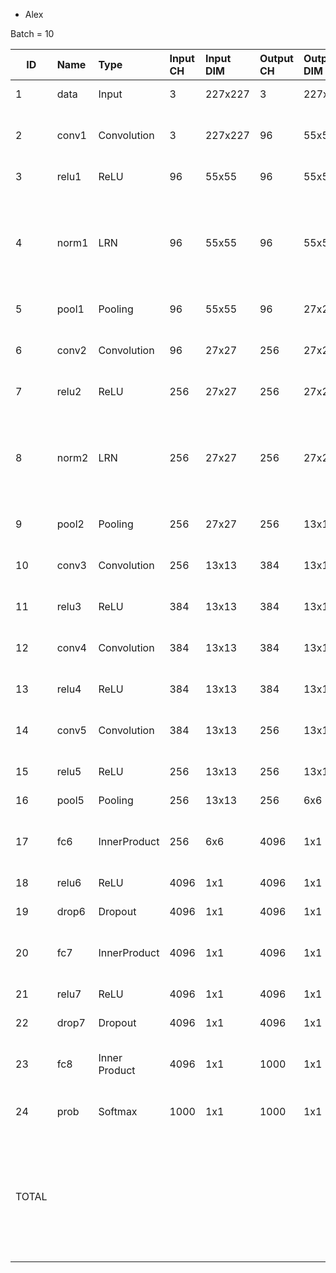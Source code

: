 * Alex

Batch = 10


| ID | Name | Type | Input CH | Input DIM | Output CH | Output DIM | OPS | Mem |
| -- | :--- | :--- | :--- | :--- | :--- |:--- | :--- | :--- | 
| 1	| data | Input | 3	| 227x227	| 3	| 227x227		|  | activation	1.55M |
| 2	| conv1 | Convolution | 3	 |  227x227	| 96	|  55x55	| macc	1.05G | activation	2.9M <br> param	34.94k | 
| 3	| relu1	| ReLU | 96	| 55x55 | 96 | 55x55	| comp	2.9M | activation	2.9M |
| 4	| norm1	| LRN | 96	| 55x55	| 96 | 55x55	| macc	14.52M <br> add	2.9M <br> div	5.81M <br> exp	2.9M | activation	2.9M <br> param	2 |
| 5	| pool1 | Pooling | 96 | 55x55 |	96| 	27x27| 	comp	6.3M | activation	699.84k |
| 6	| conv2	| Convolution | 96 | 	27x27	| 256	| 27x27 | 	macc	2.24G | activation	1.87M <br>param	307.46k | 
| 7	| relu2 | 	ReLU| 		256	| 27x27	| 256	| 27x27 | 	comp	1.87M | activation	1.87M |
| 8	| norm2	| LRN	| 	256	| 27x27	| 256	| 27x27 | 	macc	9.33M<br>add	1.87M<br>div	3.73M<br>exp	1.87M | activation	1.87M<br>param	2 | 
| 9	| pool2	| Pooling	| 	256	| 27x27 | 	256	| 13x13	| comp	3.89M | activation	432.64k | 
| 10	| conv3	| Convolution	| 	256	| 13x13	| 384	| 13x13 | 	macc	1.5G | activation	648.96k<br>param	885.12k |
| 11	| relu3	| ReLU	| 	384	| 13x13	| 384	| 13x13	| comp	648.96k | activation	648.96k | 
| 12	| conv4	| Convolution	| 	384	| 13x13	| 384	| 13x13	| macc	1.12G | activation	648.96k<br>param	663.94k | 
| 13	| relu4	| ReLU	| 	384	| 13x13	| 384	| 13x13	| comp	648.96k | activation	648.96k | 
| 14	| conv5	| Convolution	| 	384	| 13x13	| 256	| 13x13	| macc	747.6M | activation	432.64k<br>param	442.62k | 
| 15	| relu5	| ReLU	| 	256	| 13x13	| 256	| 13x13	| comp	432.64k | activation	432.64k | 
| 16	| pool5	| Pooling	| 	256	| 13x13	| 256	| 6x6	| comp	829.44k | activation	92.16k | 
| 17	| fc6	| InnerProduct	| 	256	| 6x6	| 4096	| 1x1 | macc	377.49M | activation	40.96k<br>param	37.75M | 
| 18	| relu6	| ReLU	| 	4096	| 1x1	| 4096	| 1x1 | comp	40.96k | activation	40.96k | 
| 19	| drop6	| Dropout	| 	4096	| 1x1	| 4096	| 1x1	| comp	40.96k | activation	40.96k | 
| 20	| fc7	| InnerProduct | 		4096	| 1x1	| 4096	| 1x1	| macc	167.77M | activation	40.96k<br>param	16.78M |
| 21	| relu7	| ReLU	| 	4096	| 1x1	| 4096	| 1x1 | 	comp	40.96k | activation	40.96k | 
| 22	| drop7	| Dropout	| 	4096	| 1x1	| 4096	| 1x1 | 	comp	40.96k | activation	40.96k | 
| 23	| fc8	| Inner Product	| 	4096	| 1x1	| 1000	| 1x1 | macc	40.96M | activation	10k<br>param	4.1M | 
| 24	| prob	| Softmax	| 	1000	| 1x1	| 1000	| 1x1 | 	add	10k<br>div	10k<br>exp	10k | activation	10k | 
| TOTAL | | | | | | | macc	7.27G<br>comp	17.69M<br>add	4.78M<br>div	9.55M<br>exp	4.78M | activation	20.81M<br>param	60.97M |
